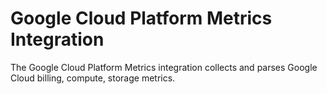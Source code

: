 # Google Cloud Platform Metrics Integration

The Google Cloud Platform Metrics integration collects and parses Google Cloud billing, compute, storage metrics.


